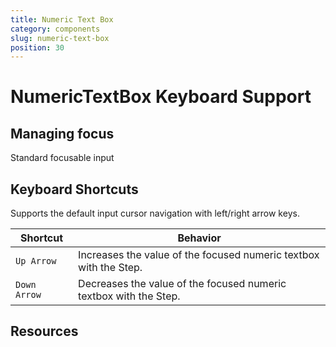 ```yaml
---
title: Numeric Text Box
category: components
slug: numeric-text-box
position: 30
---
```

# NumericTextBox Keyboard Support

## Managing focus

Standard focusable input

## Keyboard Shortcuts

Supports the default input cursor navigation with left/right arrow keys.

| Shortcut | Behavior |
|----------|----------|
| `Up Arrow`| Increases the value of the focused numeric textbox with the Step. |
| `Down  Arrow`| Decreases the value of the focused numeric textbox with the Step. |

## Resources
